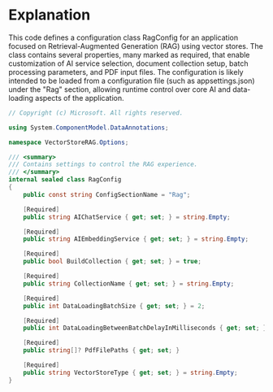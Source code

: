 # Explanation

This code defines a configuration class RagConfig for an application focused on Retrieval-Augmented Generation (RAG) using vector stores. The class contains several properties, many marked as required, that enable customization of AI service selection, document collection setup, batch processing parameters, and PDF input files. The configuration is likely intended to be loaded from a configuration file (such as appsettings.json) under the "Rag" section, allowing runtime control over core AI and data-loading aspects of the application.

```csharp
// Copyright (c) Microsoft. All rights reserved.

using System.ComponentModel.DataAnnotations;

namespace VectorStoreRAG.Options;

/// <summary>
/// Contains settings to control the RAG experience.
/// </summary>
internal sealed class RagConfig
{
    public const string ConfigSectionName = "Rag";

    [Required]
    public string AIChatService { get; set; } = string.Empty;

    [Required]
    public string AIEmbeddingService { get; set; } = string.Empty;

    [Required]
    public bool BuildCollection { get; set; } = true;

    [Required]
    public string CollectionName { get; set; } = string.Empty;

    [Required]
    public int DataLoadingBatchSize { get; set; } = 2;

    [Required]
    public int DataLoadingBetweenBatchDelayInMilliseconds { get; set; } = 0;

    [Required]
    public string[]? PdfFilePaths { get; set; }

    [Required]
    public string VectorStoreType { get; set; } = string.Empty;
}
```